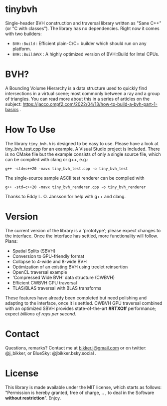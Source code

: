 # tinybvh
Single-header BVH construction and traversal library written as "Sane C++" (or "C with classes"). The library has no dependencies. Right now it comes with two builders:
* ````BVH::Build```` : Efficient plain-C/C+ builder which should run on any platform.
* ````BVH::BuildAVX```` : A highly optimized version of BVH::Build for Intel CPUs.

# BVH?
A Bounding Volume Hierarchy is a data structure used to quickly find intersections in a virtual scene; most commonly between a ray and a group of triangles. You can read more about this in a series of articles on the subject: https://jacco.ompf2.com/2022/04/13/how-to-build-a-bvh-part-1-basics .

# How To Use
The library ````tiny_bvh.h```` is designed to be easy to use. Please have a look at tiny_bvh_test.cpp for an example. A Visual Studio project is included. There is no CMake file but the example consists of only a single source file, which can be compiled with clang or g++, e.g.:

````g++ -std=c++20 -mavx tiny_bvh_test.cpp -o tiny_bvh_test````

The single-source sample ASCII test renderer can be compiled with

````g++ -std=c++20 -mavx tiny_bvh_renderer.cpp -o tiny_bvh_renderer````

Thanks to Eddy L. O. Jansson for help with g++ and clang.

# Version
The current version of the library is a 'prototype'; please expect changes to the interface. Once the interface has settled, more functionality will follow. Plans:
* Spatial Splits (SBVH)
* Conversion to GPU-friendly format
* Collapse to 4-wide and 8-wide BVH
* Optimization of an existing BVH using treelet reinsertion
* OpenCL traversal example
* 'Compressed Wide BVH' data structure (CWBVH)
* Efficient CWBVH GPU traversal
* TLAS/BLAS traversal with BLAS transforms
  
These features have already been completed but need polishing and adapting to the interface, once it is settled. CWBVH GPU traversal combined with an optimized SBVH provides state-of-the-art **#RTXOff** performance; expect _billions of rays per second_.

# Contact
Questions, remarks? Contact me at bikker.j@gmail.com or on twitter: @j_bikker, or BlueSky: @jbikker.bsky.social .

# License
This library is made available under the MIT license, which starts as follows: "Permission is hereby granted, free of charge, .. , to deal in the Software **without restriction**". Enjoy.
